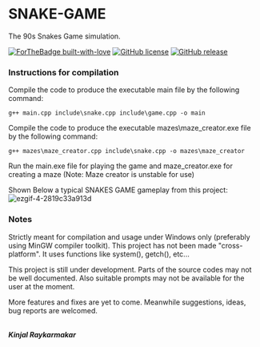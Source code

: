 # SNAKE-GAME
The 90s Snakes Game simulation.

[![ForTheBadge built-with-love](http://ForTheBadge.com/images/badges/built-with-love.svg)](https://github.com/Kinjalrk2k)
[![GitHub license](https://img.shields.io/github/license/Naereen/StrapDown.js.svg)](https://github.com/Kinjalrk2k/SNAKE-GAME/blob/master/LICENSE)
[![GitHub release](https://img.shields.io/badge/release-v1.0-blue.svg)](https://github.com/Kinjalrk2k/SNAKE-GAME/releases)





### Instructions for compilation
Compile the code to produce the executable main file by the following command:
````
g++ main.cpp include\snake.cpp include\game.cpp -o main
````
Compile the code to produce the executable mazes\maze_creator.exe file by the following command:
````
g++ mazes\maze_creator.cpp include\snake.cpp -o mazes\maze_creator
````
Run the main.exe file for playing the game and maze_creator.exe for creating a maze
(Note: Maze creator is unstable for use)

Shown Below a typical SNAKES GAME gameplay from this project:
![ezgif-4-2819c33a913d](https://user-images.githubusercontent.com/34955854/49386147-f41a4800-f744-11e8-8eb8-76cd7c81b218.gif)

### Notes
Strictly meant for compilation and usage under Windows only (preferably using MinGW compiler toolkit).
This project has not been made "cross-platform".
It uses functions like system(), getch(), etc...

This project is still under development. Parts of the source codes may not be well documented.
Also suitable prompts may not be available for the user at the moment.

More features and fixes are yet to come. Meanwhile suggestions, ideas, bug reports are welcomed.

<br>***Kinjal Raykarmakar***
